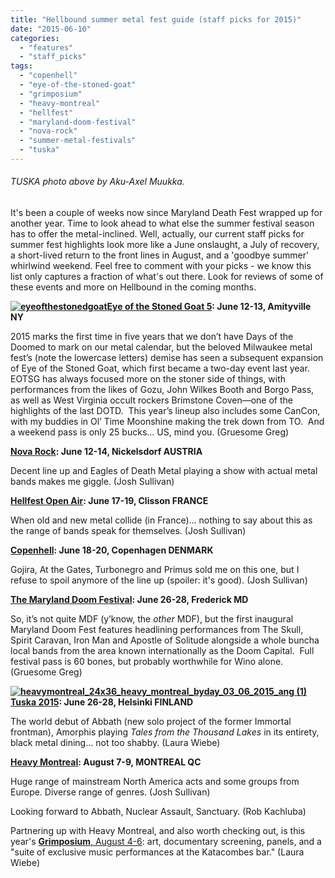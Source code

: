 ```yaml
---
title: "Hellbound summer metal fest guide (staff picks for 2015)"
date: "2015-06-10"
categories: 
  - "features"
  - "staff_picks"
tags: 
  - "copenhell"
  - "eye-of-the-stoned-goat"
  - "grimposium"
  - "heavy-montreal"
  - "hellfest"
  - "maryland-doom-festival"
  - "nova-rock"
  - "summer-metal-festivals"
  - "tuska"
---
```


###### TUSKA photo above by Aku-Axel Muukka.

It's been a couple of weeks now since Maryland Death Fest wrapped up for another year. Time to look ahead to what else the summer festival season has to offer the metal-inclined. Well, actually, our current staff picks for summer fest highlights look more like a June onslaught, a July of recovery, a short-lived return to the front lines in August, and a 'goodbye summer' whirlwind weekend. Feel free to comment with your picks - we know this list only captures a fraction of what's out there. Look for reviews of some of these events and more on Hellbound in the coming months.

**[![eyeofthestonedgoat](https://hellbound.ca/wp-content/uploads/2015/06/eyeofthestonedgoat-183x300.jpg)](https://hellbound.ca/wp-content/uploads/2015/06/eyeofthestonedgoat.jpg)[Eye of the Stoned Goat 5](http://www.theeyeofthestonedgoat.com/): June 12-13, Amityville NY**

2015 marks the first time in five years that we don’t have Days of the Doomed to mark on our metal calendar, but the beloved Milwaukee metal fest’s (note the lowercase letters) demise has seen a subsequent expansion of Eye of the Stoned Goat, which first became a two-day event last year.  EOTSG has always focused more on the stoner side of things, with performances from the likes of Gozu, John Wilkes Booth and Borgo Pass, as well as West Virginia occult rockers Brimstone Coven—one of the highlights of the last DOTD.  This year’s lineup also includes some CanCon, with my buddies in Ol’ Time Moonshine making the trek down from TO.  And a weekend pass is only 25 bucks… US, mind you. (Gruesome Greg)

**[Nova Rock](http://novarock.at/): June 12-14, Nickelsdorf AUSTRIA**

Decent line up and Eagles of Death Metal playing a show with actual metal bands makes me giggle. (Josh Sullivan)

**[Hellfest Open Air](http://www.hellfest.fr/en/): June 17-19, Clisson FRANCE**

When old and new metal collide (in France)... nothing to say about this as the range of bands speak for themselves. (Josh Sullivan)

**[Copenhell](http://copenhell.dk/): June 18-20, Copenhagen DENMARK**

Gojira, At the Gates, Turbonegro and Primus sold me on this one, but I refuse to spoil anymore of the line up (spoiler: it's good). (Josh Sullivan)

**[The Maryland Doom Festival](https://www.facebook.com/pages/The-maryland-DOOM-Fest/815331421863100): June 26-28, Frederick MD**

So, it’s not quite MDF (y’know, the _other_ MDF), but the first inaugural Maryland Doom Fest features headlining performances from The Skull, Spirit Caravan, Iron Man and Apostle of Solitude alongside a whole buncha local bands from the area known internationally as the Doom Capital.  Full festival pass is 60 bones, but probably worthwhile for Wino alone. (Gruesome Greg)

**[![heavymontreal_24x36_heavy_montreal_byday_03_06_2015_ang (1)](https://hellbound.ca/wp-content/uploads/2015/06/heavymontreal_24x36_heavy_montreal_byday_03_06_2015_ang-1-201x300.jpg)](https://hellbound.ca/wp-content/uploads/2015/06/heavymontreal_24x36_heavy_montreal_byday_03_06_2015_ang-1.jpg)[Tuska 2015](http://www.tuska-festival.fi/en): June 26-28, Helsinki FINLAND**

The world debut of Abbath (new solo project of the former Immortal frontman), Amorphis playing _Tales from the Thousand Lakes_ in its entirety, black metal dining... not too shabby. (Laura Wiebe)

**[Heavy Montreal](http://heavymontreal.com/): August 7-9, MONTREAL QC**

Huge range of mainstream North America acts and some groups from Europe. Diverse range of genres. (Josh Sullivan)

Looking forward to Abbath, Nuclear Assault, Sanctuary. (Rob Kachluba)

Partnering up with Heavy Montreal, and also worth checking out, is this year's [**Grimposium**, August 4-6](http://us3.campaign-archive2.com/?u=bc6b4b00ca21a02c0dd9820a0&id=fec15cb6d7&e=%5BUNIQID): art, documentary screening, panels, and a "suite of exclusive music performances at the Katacombes bar." (Laura Wiebe)
